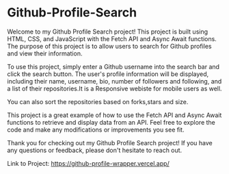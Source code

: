 # Github-Profile-Search
Welcome to my Github Profile Search project! This project is built using HTML, CSS, and JavaScript with the Fetch API and Async Await functions. The purpose of this project is to allow users to search for Github profiles and view their information.

To use this project, simply enter a Github username into the search bar and click the search button. The user's profile information will be displayed, including their name, username, bio, number of followers and following, and a list of their repositories.It is a Responsive webiste for mobile users as well.

You can also sort the repositories based on forks,stars and size.

This project is a great example of how to use the Fetch API and Async Await functions to retrieve and display data from an API. Feel free to explore the code and make any modifications or improvements you see fit.

Thank you for checking out my Github Profile Search project! If you have any questions or feedback, please don't hesitate to reach out.

Link to Project: https://github-profile-wrapper.vercel.app/

